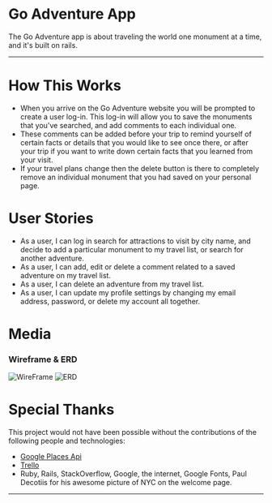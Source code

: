 # Go Adventure App
The Go Adventure app is about traveling the world one monument at a time, and it's built on rails. 

---
# How This Works
* When you arrive on the Go Adventure website you will be prompted to create a user log-in. This log-in will allow you to save the monuments that you've searched, and add comments to each individual one.
* These comments can be added before your trip to remind yourself of certain facts or details that you would like to see once there, or after your trip if you want to write down certain facts that you learned from your visit. 
* If your travel plans change then the delete button is there to completely remove an individual monument that you had saved on your personal page.

# User Stories
* As a user, I can log in search for attractions to visit by city name, and decide to add a particular monument to my travel list, or search for another adventure.
* As a user, I can add, edit or delete a comment related to a saved adventure on my travel list.
* As a user, I can delete an adventure from my travel list.
* As a user, I can update my profile settings by changing my email address, password, or delete my account all together.

# Media
### Wireframe & ERD
![WireFrame](http://i.imgur.com/pEiPFibl.png)
![ERD](http://i.imgur.com/X5e9CwSm.png)

# Special Thanks
This project would not have been possible without the contributions of the following people and technologies:
* [Google Places Api ](https://developers.google.com/places/documentation/)
* [Trello ](https://trello.com/)
* Ruby, Rails, StackOverflow, Google, the internet, Google Fonts, Paul Decotiis for his awesome picture of NYC on the welcome page.
---
